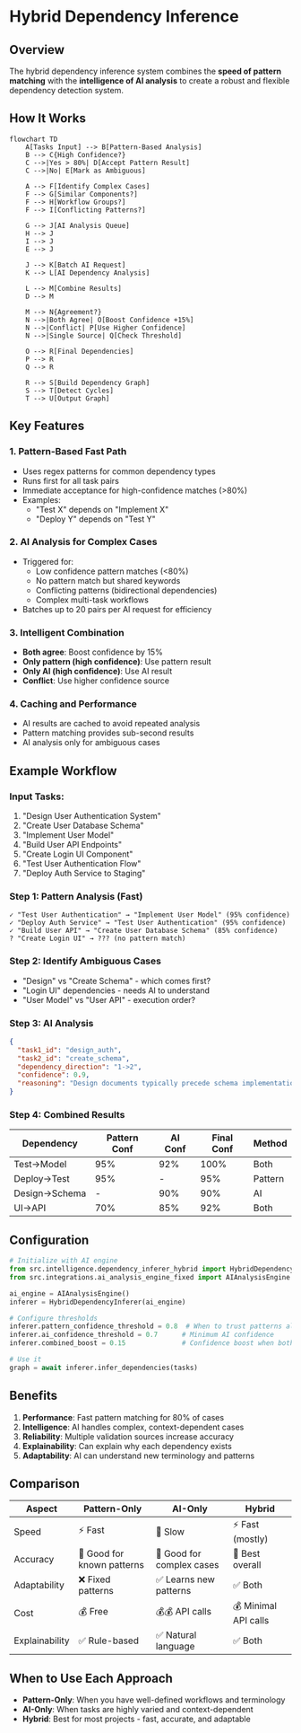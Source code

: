 # Hybrid Dependency Inference

## Overview

The hybrid dependency inference system combines the **speed of pattern matching** with the **intelligence of AI analysis** to create a robust and flexible dependency detection system.

## How It Works

```mermaid
flowchart TD
    A[Tasks Input] --> B[Pattern-Based Analysis]
    B --> C{High Confidence?}
    C -->|Yes > 80%| D[Accept Pattern Result]
    C -->|No| E[Mark as Ambiguous]
    
    A --> F[Identify Complex Cases]
    F --> G[Similar Components?]
    F --> H[Workflow Groups?]
    F --> I[Conflicting Patterns?]
    
    G --> J[AI Analysis Queue]
    H --> J
    I --> J
    E --> J
    
    J --> K[Batch AI Request]
    K --> L[AI Dependency Analysis]
    
    L --> M[Combine Results]
    D --> M
    
    M --> N{Agreement?}
    N -->|Both Agree| O[Boost Confidence +15%]
    N -->|Conflict| P[Use Higher Confidence]
    N -->|Single Source| Q[Check Threshold]
    
    O --> R[Final Dependencies]
    P --> R
    Q --> R
    
    R --> S[Build Dependency Graph]
    S --> T[Detect Cycles]
    T --> U[Output Graph]
```

## Key Features

### 1. **Pattern-Based Fast Path**
- Uses regex patterns for common dependency types
- Runs first for all task pairs
- Immediate acceptance for high-confidence matches (>80%)
- Examples:
  - "Test X" depends on "Implement X"
  - "Deploy Y" depends on "Test Y"

### 2. **AI Analysis for Complex Cases**
- Triggered for:
  - Low confidence pattern matches (<80%)
  - No pattern match but shared keywords
  - Conflicting patterns (bidirectional dependencies)
  - Complex multi-task workflows
- Batches up to 20 pairs per AI request for efficiency

### 3. **Intelligent Combination**
- **Both agree**: Boost confidence by 15%
- **Only pattern (high confidence)**: Use pattern result
- **Only AI (high confidence)**: Use AI result
- **Conflict**: Use higher confidence source

### 4. **Caching and Performance**
- AI results are cached to avoid repeated analysis
- Pattern matching provides sub-second results
- AI analysis only for ambiguous cases

## Example Workflow

### Input Tasks:
1. "Design User Authentication System"
2. "Create User Database Schema"
3. "Implement User Model"
4. "Build User API Endpoints"
5. "Create Login UI Component"
6. "Test User Authentication Flow"
7. "Deploy Auth Service to Staging"

### Step 1: Pattern Analysis (Fast)
```
✓ "Test User Authentication" → "Implement User Model" (95% confidence)
✓ "Deploy Auth Service" → "Test User Authentication" (95% confidence)
✓ "Build User API" → "Create User Database Schema" (85% confidence)
? "Create Login UI" → ??? (no pattern match)
```

### Step 2: Identify Ambiguous Cases
- "Design" vs "Create Schema" - which comes first?
- "Login UI" dependencies - needs AI to understand
- "User Model" vs "User API" - execution order?

### Step 3: AI Analysis
```json
{
  "task1_id": "design_auth",
  "task2_id": "create_schema",
  "dependency_direction": "1->2",
  "confidence": 0.9,
  "reasoning": "Design documents typically precede schema implementation"
}
```

### Step 4: Combined Results
| Dependency | Pattern Conf | AI Conf | Final Conf | Method |
|------------|-------------|---------|------------|---------|
| Test→Model | 95% | 92% | 100% | Both |
| Deploy→Test | 95% | - | 95% | Pattern |
| Design→Schema | - | 90% | 90% | AI |
| UI→API | 70% | 85% | 92% | Both |

## Configuration

```python
# Initialize with AI engine
from src.intelligence.dependency_inferer_hybrid import HybridDependencyInferer
from src.integrations.ai_analysis_engine_fixed import AIAnalysisEngine

ai_engine = AIAnalysisEngine()
inferer = HybridDependencyInferer(ai_engine)

# Configure thresholds
inferer.pattern_confidence_threshold = 0.8  # When to trust patterns alone
inferer.ai_confidence_threshold = 0.7      # Minimum AI confidence
inferer.combined_boost = 0.15              # Confidence boost when both agree

# Use it
graph = await inferer.infer_dependencies(tasks)
```

## Benefits

1. **Performance**: Fast pattern matching for 80% of cases
2. **Intelligence**: AI handles complex, context-dependent cases
3. **Reliability**: Multiple validation sources increase accuracy
4. **Explainability**: Can explain why each dependency exists
5. **Adaptability**: AI can understand new terminology and patterns

## Comparison

| Aspect | Pattern-Only | AI-Only | Hybrid |
|--------|-------------|---------|---------|
| Speed | ⚡ Fast | 🐢 Slow | ⚡ Fast (mostly) |
| Accuracy | 🎯 Good for known patterns | 🎯 Good for complex cases | 🎯 Best overall |
| Adaptability | ❌ Fixed patterns | ✅ Learns new patterns | ✅ Both |
| Cost | 💰 Free | 💰💰 API calls | 💰 Minimal API calls |
| Explainability | ✅ Rule-based | ✅ Natural language | ✅ Both |

## When to Use Each Approach

- **Pattern-Only**: When you have well-defined workflows and terminology
- **AI-Only**: When tasks are highly varied and context-dependent
- **Hybrid**: Best for most projects - fast, accurate, and adaptable
